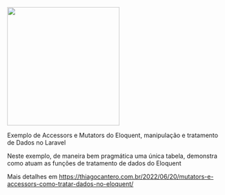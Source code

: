<div class="container">
    <img src="https://thiagocantero.com.br/wp-content/uploads/2022/06/cropped-thicantero_branco.png" width="260" height="275" />
</div>

Exemplo de Accessors e Mutators do Eloquent, manipulação e tratamento de Dados no Laravel

Neste exemplo, de maneira bem pragmática uma única tabela, demonstra como atuam as funções de tratamento de dados do Eloquent 

Mais detalhes em https://thiagocantero.com.br/2022/06/20/mutators-e-accessors-como-tratar-dados-no-eloquent/
